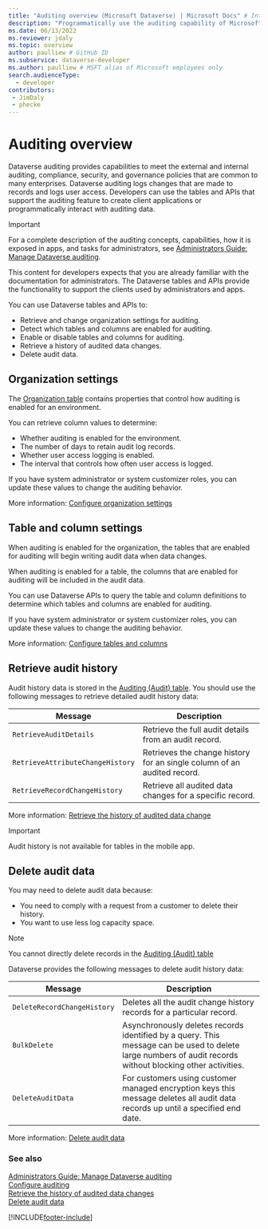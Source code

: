 ```yaml
---
title: "Auditing overview (Microsoft Dataverse) | Microsoft Docs" # Intent and product brand in a unique string of 43-59 chars including spaces
description: "Programmatically use the auditing capability of Microsoft Dataverse to record data changes over time for use in analysis and reporting purposes." # 115-145 characters including spaces. This abstract displays in the search result.
ms.date: 06/13/2022
ms.reviewer: jdaly
ms.topic: overview
author: paulliew # GitHub ID
ms.subservice: dataverse-developer
ms.author: paulliew # MSFT alias of Microsoft employees only
search.audienceType: 
  - developer
contributors:
 - JimDaly
 - phecke
---
```


# Auditing overview

Dataverse auditing provides capabilities to meet the external and internal auditing, compliance, security, and governance policies that are common to many enterprises. Dataverse auditing logs changes that are made to records and logs user access. Developers can use the tables and APIs that support the auditing feature to create client applications or programmatically interact with auditing data.

> [!IMPORTANT]
> For a complete description of the auditing concepts, capabilities, how it is exposed in apps, and tasks for administrators, see [Administrators Guide: Manage Dataverse auditing](/power-platform/admin/manage-dataverse-auditing).
>
> This content for developers expects that you are already familiar with the documentation for administrators. The Dataverse tables and APIs provide the functionality to support the clients used by administrators and apps.

You can use Dataverse tables and APIs to:

- Retrieve and change organization settings for auditing.
- Detect which tables and columns are enabled for auditing.
- Enable or disable tables and columns for auditing.
- Retrieve a history of audited data changes.
- Delete audit data.

## Organization settings

The [Organization table](../reference/entities/organization.md) contains properties that control how auditing is enabled for an environment.

You can retrieve column values to determine:

- Whether auditing is enabled for the environment.
- The number of days to retain audit log records.
- Whether user access logging is enabled.
- The interval that controls how often user access is logged.

If you have system administrator or system customizer roles, you can update these values to change the auditing behavior.

More information: [Configure organization settings](configure.md#configure-organization-settings)

## Table and column settings

When auditing is enabled for the organization, the tables that are enabled for auditing will begin writing audit data when data changes.

When auditing is enabled for a table, the columns that are enabled for auditing will be included in the audit data.

You can use Dataverse APIs to query the table and column definitions to determine which tables and columns are enabled for auditing.

If you have system administrator or system customizer roles, you can update these values to change the auditing behavior.

More information: [Configure tables and columns](configure.md#configure-tables-and-columns)

## Retrieve audit history

Audit history data is stored in the [Auditing (Audit) table](../reference/entities/audit.md). You should use the following messages to retrieve detailed audit history data:

|Message|Description|
|---------|---------|
|`RetrieveAuditDetails`|Retrieve the full audit details from an audit record.|
|`RetrieveAttributeChangeHistory`|Retrieves the change history for an single column of an audited record.|
|`RetrieveRecordChangeHistory`|Retrieve all audited data changes for a specific record.|

More information: [Retrieve the history of audited data change](retrieve-audit-data.md)

> [!IMPORTANT]
> Audit history is not available for tables in the mobile app.

## Delete audit data

You may need to delete audit data because:

- You need to comply with a request from a customer to delete their history.
- You want to use less log capacity space.

> [!NOTE]
> You cannot directly delete records in the [Auditing (Audit) table](../reference/entities/audit.md)

Dataverse provides the following messages to delete audit history data:

|Message|Description|
|---------|---------|
|`DeleteRecordChangeHistory`|Deletes all the audit change history records for a particular record.|
|`BulkDelete`|Asynchronously deletes records identified by a query. This message can be used to delete large numbers of audit records without blocking other activities.|
|`DeleteAuditData`|For customers using customer managed encryption keys this message deletes all audit data records up until a specified end date.|

More information: [Delete audit data](delete-audit-data.md)
  
### See also

[Administrators Guide: Manage Dataverse auditing](/power-platform/admin/manage-dataverse-auditing)<br />
[Configure auditing](configure.md)<br />
[Retrieve the history of audited data changes](retrieve-audit-data.md)<br />
[Delete audit data](delete-audit-data.md)

[!INCLUDE[footer-include](../../../includes/footer-banner.md)]
